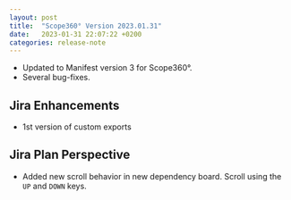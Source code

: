 ```yaml
---
layout: post
title:  "Scope360° Version 2023.01.31"
date:   2023-01-31 22:07:22 +0200
categories: release-note
---
```


- Updated to Manifest version 3 for Scope360°.
- Several bug-fixes.

## Jira Enhancements

- 1st version of custom exports

## Jira Plan Perspective

- Added new scroll behavior in new dependency board. Scroll using the `UP` and `DOWN` keys.
